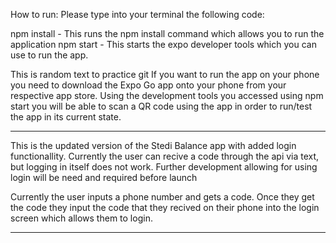 How to run:
Please type into your terminal the following code:

npm install - This runs the npm install command which allows you to run the application
npm start -  This starts the expo developer tools which you can use to run the app.

This is random text to practice git
If you want to run the app on your phone you need to download the Expo Go app onto your phone from your respective app store. Using the development tools you accessed using npm start you will be able to scan a QR code using the app in order to run/test the app in its current state.

--------------------------------------------------------------------------------------------------------------------

This is the updated version of the Stedi Balance app with added login functionallity. Currently the user can recive a code through the api via text, but logging in itself does not work. Further development allowing for using login will be need and required before launch

Currently the user inputs a phone number and gets a code. Once they get the code they input the code that they recived on their phone into the login screen which allows them to login.

--------------------------------------------------------------------------------------------------------------------
